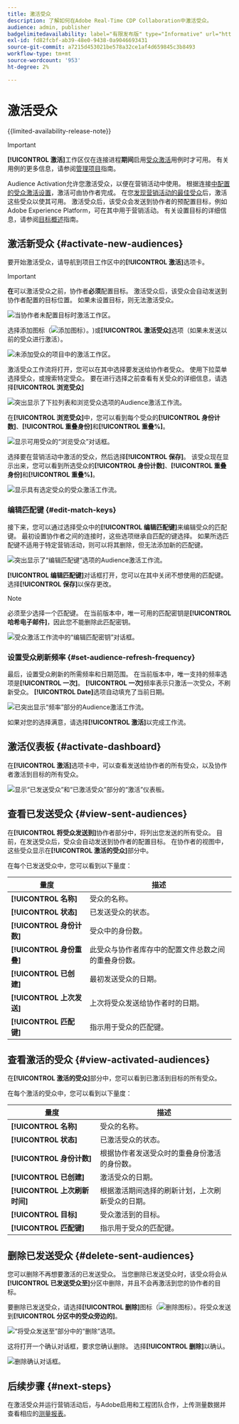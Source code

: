 ```yaml
---
title: 激活受众
description: 了解如何在Adobe Real-Time CDP Collaboration中激活受众。
audience: admin, publisher
badgelimitedavailability: label="有限发布版" type="Informative" url="https://helpx.adobe.com/cn/legal/product-descriptions/real-time-customer-data-platform-collaboration.html newtab=true"
exl-id: fd82fcbf-ab39-48e0-9438-0a9046693431
source-git-commit: a7215d453021be578a32ce1af4d659845c3b8493
workflow-type: tm+mt
source-wordcount: '953'
ht-degree: 2%

---
```


# 激活受众

{{limited-availability-release-note}}

>[!IMPORTANT]
>
>**[!UICONTROL 激活]**&#x200B;工作区仅在连接进程&#x200B;**期间**&#x200B;启用[受众激活](../connect/establishing-connections.md#connection-settings)用例时才可用。 有关用例的更多信息，请参阅[管理项目](./manage-projects.md#project-use-cases)指南。

Audience Activation允许您激活受众，以便在营销活动中使用。 根据连接[中配置的受众激活设置](/help/guide/connect/establishing-connections.md#configure-connection-settings)，激活可由协作者完成。 在您[发现营销活动的最佳受众](./discover.md)后，激活这些受众以使其可用。 激活受众后，该受众会发送到协作者的预配置目标，例如Adobe Experience Platform，可在其中用于营销活动。 有关设置目标的详细信息，请参阅[目标概述](../destinations/overview.md)指南。

## 激活新受众 {#activate-new-audiences}

要开始激活受众，请导航到项目工作区中的&#x200B;**[!UICONTROL 激活]**&#x200B;选项卡。

>[!IMPORTANT]
>
>**在**&#x200B;可以激活受众之前，协作者&#x200B;**必须**&#x200B;配置目标。 激活受众后，该受众会自动发送到协作者配置的目标位置。 如果未设置目标，则无法激活受众。
>
>![当协作者未配置目标时激活工作区。](/help/assets/collaborate/activate/no-destination-configured.png)

选择添加图标（![添加图标）。](/help/assets/icons/plus.png))或&#x200B;**[!UICONTROL 激活受众]**&#x200B;选项（如果未发送以前的受众进行激活）。

![未添加受众的项目中的激活工作区。](/help/assets/collaborate/activate/activate-new-audiences.png)

激活受众工作流将打开，您可以在其中选择要发送给协作者受众。 使用下拉菜单选择受众，或搜索特定受众。 要在进行选择之前查看有关受众的详细信息，请选择&#x200B;**[!UICONTROL 浏览受众]**

![突出显示了下拉列表和浏览受众选项的Audience激活工作流。](/help/assets/collaborate/activate/audience-activation.png)

在&#x200B;**[!UICONTROL 浏览受众]**&#x200B;中，您可以看到每个受众的&#x200B;**[!UICONTROL 身份计数]**、**[!UICONTROL 重叠身份]**&#x200B;和&#x200B;**[!UICONTROL 重叠%]**。

![显示可用受众的“浏览受众”对话框。](/help/assets/collaborate/activate/browse-audiences.png)

选择要在营销活动中激活的受众，然后选择&#x200B;**[!UICONTROL 保存]**。 该受众现在显示出来，您可以看到所选受众的&#x200B;**[!UICONTROL 身份计数]**、**[!UICONTROL 重叠身份]**&#x200B;和&#x200B;**[!UICONTROL 重叠%]**。

![显示具有选定受众的受众激活工作流。](/help/assets/collaborate/activate/audience-selected.png)

### 编辑匹配键 {#edit-match-keys}

接下来，您可以通过选择受众中的&#x200B;**[!UICONTROL 编辑匹配键]**&#x200B;来编辑受众的匹配键。 最初设置协作者之间的连接时，这些选项继承自匹配的键选择。 如果所选匹配键不适用于特定营销活动，则可以将其删除，但无法添加新的匹配键。

![突出显示了“编辑匹配键”选项的Audience激活工作流。](/help/assets/collaborate/activate/edit-match-keys.png)

**[!UICONTROL 编辑匹配键]**&#x200B;对话框打开，您可以在其中关闭不想使用的匹配键。 选择&#x200B;**[!UICONTROL 保存]**&#x200B;以保存更改。

>[!NOTE]
>
>必须至少选择一个匹配键。 在当前版本中，唯一可用的匹配密钥是&#x200B;**[!UICONTROL 哈希电子邮件]**，因此您不能删除此匹配密钥。

![受众激活工作流中的“编辑匹配密钥”对话框。](/help/assets/collaborate/activate/edit-match-keys-selection.png)

### 设置受众刷新频率 {#set-audience-refresh-frequency}

最后，设置受众刷新的所需频率和日期范围。 在当前版本中，唯一支持的频率选项是&#x200B;**[!UICONTROL 一次]**。 **[!UICONTROL 一次]**&#x200B;频率表示只激活一次受众，不刷新受众。 **[!UICONTROL Date]**&#x200B;选项自动填充了当前日期。

![已突出显示“频率”部分的Audience激活工作流。](/help/assets/collaborate/activate/audience-frequency.png)

如果对您的选择满意，请选择&#x200B;**[!UICONTROL 激活]**&#x200B;以完成工作流。

## 激活仪表板 {#activate-dashboard}

在&#x200B;**[!UICONTROL 激活]**&#x200B;选项卡中，可以查看发送给协作者的所有受众，以及协作者激活到目标的所有受众。

![显示“已发送受众”和“已激活受众”部分的“激活”仪表板。](/help/assets/collaborate/activate/activate-dashboard.png)

## 查看已发送受众 {#view-sent-audiences}

在&#x200B;**[!UICONTROL 将受众发送到]**&#x200B;协作者部分中，将列出您发送的所有受众。 目前，在发送受众后，受众会自动发送到协作者的配置目标。 在协作者的视图中，这些受众显示在&#x200B;**[!UICONTROL 激活的受众]**&#x200B;部分中。

在每个已发送受众中，您可以看到以下量度：

| 量度 | 描述 |
|---------|----------|
| **[!UICONTROL 名称]** | 受众的名称。 |
| **[!UICONTROL 状态]** | 已发送受众的状态。 |
| **[!UICONTROL 身份计数]** | 受众中的身份数。 |
| **[!UICONTROL 身份重叠]** | 此受众与协作者库存中的配置文件总数之间的重叠身份数。 |
| **[!UICONTROL 已创建]** | 最初发送受众的日期。 |
| **[!UICONTROL 上次发送]** | 上次将受众发送给协作者时的日期。 |
| **[!UICONTROL 匹配键]** | 指示用于受众的匹配键。 |

## 查看激活的受众 {#view-activated-audiences}

在&#x200B;**[!UICONTROL 激活的受众]**&#x200B;部分中，您可以看到已激活到目标的所有受众。

在每个激活的受众中，您可以看到以下量度：

| 量度 | 描述 |
|---------|----------|
| **[!UICONTROL 名称]** | 受众的名称。 |
| **[!UICONTROL 状态]** | 已激活受众的状态。 |
| **[!UICONTROL 身份计数]** | 根据协作者发送受众时的重叠身份激活的身份数。 |
| **[!UICONTROL 已创建]** | 激活受众的日期。 |
| **[!UICONTROL 上次刷新时间]** | 根据激活期间选择的刷新计划，上次刷新受众的日期。 |
| **[!UICONTROL 目标]** | 受众激活到的目标。 |
| **[!UICONTROL 匹配键]** | 指示用于受众的匹配键。 |

## 删除已发送受众 {#delete-sent-audiences}

您可以删除不再想要激活的已发送受众。 当您删除已发送受众时，该受众将会从&#x200B;**[!UICONTROL 已发送受众至]**&#x200B;分区中删除，并且不会再激活到您的协作者的目标。

要删除已发送受众，请选择&#x200B;**[!UICONTROL 删除]**&#x200B;图标（![删除图标）。](/help/assets/icons/delete.png)将受众发送到&#x200B;**[!UICONTROL 分区中的受众旁边的]**。

![“将受众发送至”部分中的“删除”选项。](/help/assets/collaborate/activate/delete-sent-audiences.png)

这将打开一个确认对话框，要求您确认删除。 选择&#x200B;**[!UICONTROL 删除]**&#x200B;以确认。

![删除确认对话框。](/help/assets/collaborate/activate/delete-sent-audiences-confirmation.png)

## 后续步骤 {#next-steps}

在激活受众并运行营销活动后，与Adobe启用和工程团队合作，上传测量数据并查看相应的[测量报表](/help/guide/collaborate/measure.md)。
